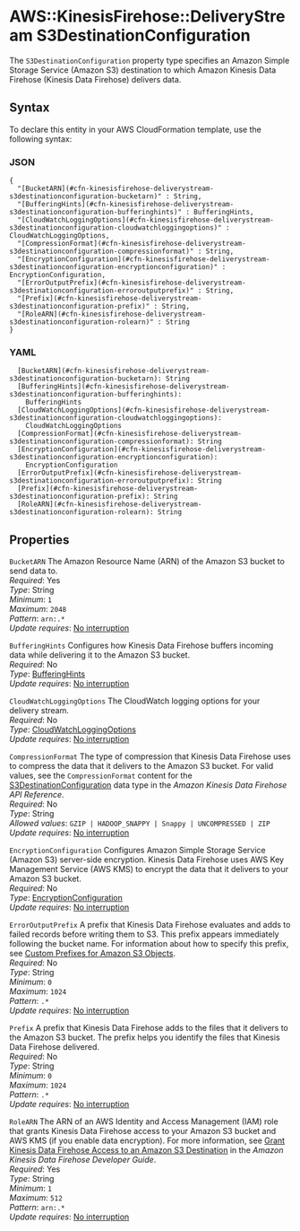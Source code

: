 # AWS::KinesisFirehose::DeliveryStream S3DestinationConfiguration<a name="aws-properties-kinesisfirehose-deliverystream-s3destinationconfiguration"></a>

The `S3DestinationConfiguration` property type specifies an Amazon Simple Storage Service \(Amazon S3\) destination to which Amazon Kinesis Data Firehose \(Kinesis Data Firehose\) delivers data\. 

## Syntax<a name="aws-properties-kinesisfirehose-deliverystream-s3destinationconfiguration-syntax"></a>

To declare this entity in your AWS CloudFormation template, use the following syntax:

### JSON<a name="aws-properties-kinesisfirehose-deliverystream-s3destinationconfiguration-syntax.json"></a>

```
{
  "[BucketARN](#cfn-kinesisfirehose-deliverystream-s3destinationconfiguration-bucketarn)" : String,
  "[BufferingHints](#cfn-kinesisfirehose-deliverystream-s3destinationconfiguration-bufferinghints)" : BufferingHints,
  "[CloudWatchLoggingOptions](#cfn-kinesisfirehose-deliverystream-s3destinationconfiguration-cloudwatchloggingoptions)" : CloudWatchLoggingOptions,
  "[CompressionFormat](#cfn-kinesisfirehose-deliverystream-s3destinationconfiguration-compressionformat)" : String,
  "[EncryptionConfiguration](#cfn-kinesisfirehose-deliverystream-s3destinationconfiguration-encryptionconfiguration)" : EncryptionConfiguration,
  "[ErrorOutputPrefix](#cfn-kinesisfirehose-deliverystream-s3destinationconfiguration-erroroutputprefix)" : String,
  "[Prefix](#cfn-kinesisfirehose-deliverystream-s3destinationconfiguration-prefix)" : String,
  "[RoleARN](#cfn-kinesisfirehose-deliverystream-s3destinationconfiguration-rolearn)" : String
}
```

### YAML<a name="aws-properties-kinesisfirehose-deliverystream-s3destinationconfiguration-syntax.yaml"></a>

```
  [BucketARN](#cfn-kinesisfirehose-deliverystream-s3destinationconfiguration-bucketarn): String
  [BufferingHints](#cfn-kinesisfirehose-deliverystream-s3destinationconfiguration-bufferinghints): 
    BufferingHints
  [CloudWatchLoggingOptions](#cfn-kinesisfirehose-deliverystream-s3destinationconfiguration-cloudwatchloggingoptions): 
    CloudWatchLoggingOptions
  [CompressionFormat](#cfn-kinesisfirehose-deliverystream-s3destinationconfiguration-compressionformat): String
  [EncryptionConfiguration](#cfn-kinesisfirehose-deliverystream-s3destinationconfiguration-encryptionconfiguration): 
    EncryptionConfiguration
  [ErrorOutputPrefix](#cfn-kinesisfirehose-deliverystream-s3destinationconfiguration-erroroutputprefix): String
  [Prefix](#cfn-kinesisfirehose-deliverystream-s3destinationconfiguration-prefix): String
  [RoleARN](#cfn-kinesisfirehose-deliverystream-s3destinationconfiguration-rolearn): String
```

## Properties<a name="aws-properties-kinesisfirehose-deliverystream-s3destinationconfiguration-properties"></a>

`BucketARN`  <a name="cfn-kinesisfirehose-deliverystream-s3destinationconfiguration-bucketarn"></a>
The Amazon Resource Name \(ARN\) of the Amazon S3 bucket to send data to\.  
*Required*: Yes  
*Type*: String  
*Minimum*: `1`  
*Maximum*: `2048`  
*Pattern*: `arn:.*`  
*Update requires*: [No interruption](https://docs.aws.amazon.com/AWSCloudFormation/latest/UserGuide/using-cfn-updating-stacks-update-behaviors.html#update-no-interrupt)

`BufferingHints`  <a name="cfn-kinesisfirehose-deliverystream-s3destinationconfiguration-bufferinghints"></a>
Configures how Kinesis Data Firehose buffers incoming data while delivering it to the Amazon S3 bucket\.   
*Required*: No  
*Type*: [BufferingHints](aws-properties-kinesisfirehose-deliverystream-bufferinghints.md)  
*Update requires*: [No interruption](https://docs.aws.amazon.com/AWSCloudFormation/latest/UserGuide/using-cfn-updating-stacks-update-behaviors.html#update-no-interrupt)

`CloudWatchLoggingOptions`  <a name="cfn-kinesisfirehose-deliverystream-s3destinationconfiguration-cloudwatchloggingoptions"></a>
The CloudWatch logging options for your delivery stream\.  
*Required*: No  
*Type*: [CloudWatchLoggingOptions](aws-properties-kinesisfirehose-deliverystream-cloudwatchloggingoptions.md)  
*Update requires*: [No interruption](https://docs.aws.amazon.com/AWSCloudFormation/latest/UserGuide/using-cfn-updating-stacks-update-behaviors.html#update-no-interrupt)

`CompressionFormat`  <a name="cfn-kinesisfirehose-deliverystream-s3destinationconfiguration-compressionformat"></a>
The type of compression that Kinesis Data Firehose uses to compress the data that it delivers to the Amazon S3 bucket\. For valid values, see the `CompressionFormat` content for the [S3DestinationConfiguration](https://docs.aws.amazon.com/firehose/latest/APIReference/API_S3DestinationConfiguration.html) data type in the *Amazon Kinesis Data Firehose API Reference*\.   
*Required*: No  
*Type*: String  
*Allowed values*: `GZIP | HADOOP_SNAPPY | Snappy | UNCOMPRESSED | ZIP`  
*Update requires*: [No interruption](https://docs.aws.amazon.com/AWSCloudFormation/latest/UserGuide/using-cfn-updating-stacks-update-behaviors.html#update-no-interrupt)

`EncryptionConfiguration`  <a name="cfn-kinesisfirehose-deliverystream-s3destinationconfiguration-encryptionconfiguration"></a>
Configures Amazon Simple Storage Service \(Amazon S3\) server\-side encryption\. Kinesis Data Firehose uses AWS Key Management Service \(AWS KMS\) to encrypt the data that it delivers to your Amazon S3 bucket\.   
*Required*: No  
*Type*: [EncryptionConfiguration](aws-properties-kinesisfirehose-deliverystream-encryptionconfiguration.md)  
*Update requires*: [No interruption](https://docs.aws.amazon.com/AWSCloudFormation/latest/UserGuide/using-cfn-updating-stacks-update-behaviors.html#update-no-interrupt)

`ErrorOutputPrefix`  <a name="cfn-kinesisfirehose-deliverystream-s3destinationconfiguration-erroroutputprefix"></a>
A prefix that Kinesis Data Firehose evaluates and adds to failed records before writing them to S3\. This prefix appears immediately following the bucket name\. For information about how to specify this prefix, see [Custom Prefixes for Amazon S3 Objects](https://docs.aws.amazon.com/firehose/latest/dev/s3-prefixes.html)\.  
*Required*: No  
*Type*: String  
*Minimum*: `0`  
*Maximum*: `1024`  
*Pattern*: `.*`  
*Update requires*: [No interruption](https://docs.aws.amazon.com/AWSCloudFormation/latest/UserGuide/using-cfn-updating-stacks-update-behaviors.html#update-no-interrupt)

`Prefix`  <a name="cfn-kinesisfirehose-deliverystream-s3destinationconfiguration-prefix"></a>
A prefix that Kinesis Data Firehose adds to the files that it delivers to the Amazon S3 bucket\. The prefix helps you identify the files that Kinesis Data Firehose delivered\.   
*Required*: No  
*Type*: String  
*Minimum*: `0`  
*Maximum*: `1024`  
*Pattern*: `.*`  
*Update requires*: [No interruption](https://docs.aws.amazon.com/AWSCloudFormation/latest/UserGuide/using-cfn-updating-stacks-update-behaviors.html#update-no-interrupt)

`RoleARN`  <a name="cfn-kinesisfirehose-deliverystream-s3destinationconfiguration-rolearn"></a>
The ARN of an AWS Identity and Access Management \(IAM\) role that grants Kinesis Data Firehose access to your Amazon S3 bucket and AWS KMS \(if you enable data encryption\)\. For more information, see [Grant Kinesis Data Firehose Access to an Amazon S3 Destination](https://docs.aws.amazon.com/firehose/latest/dev/controlling-access.html#using-iam-s3) in the *Amazon Kinesis Data Firehose Developer Guide*\.   
*Required*: Yes  
*Type*: String  
*Minimum*: `1`  
*Maximum*: `512`  
*Pattern*: `arn:.*`  
*Update requires*: [No interruption](https://docs.aws.amazon.com/AWSCloudFormation/latest/UserGuide/using-cfn-updating-stacks-update-behaviors.html#update-no-interrupt)